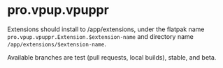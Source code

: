 # pro.vpup.vpuppr

Extensions should install to /app/extensions, under the flatpak name `pro.vpup.vpuppr.Extension.$extension-name` and directory name `/app/extensions/$extension-name`.

Available branches are test (pull requests, local builds), stable, and beta. 
